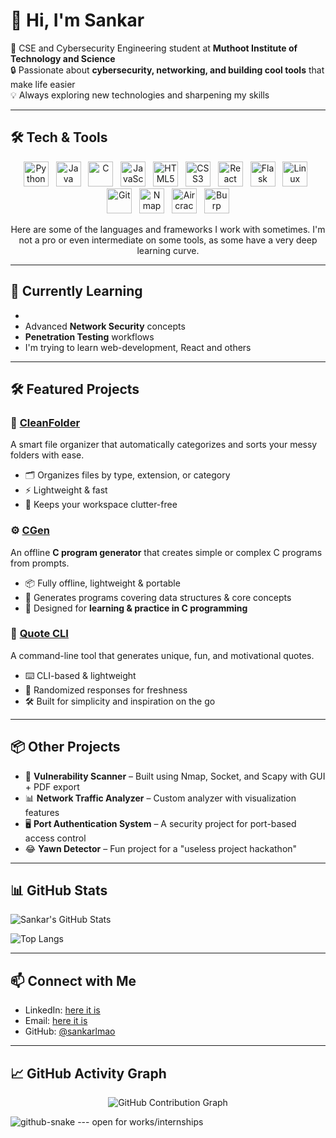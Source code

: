 # 👋 Hi, I'm Sankar  

🚀 CSE and Cybersecurity Engineering student at **Muthoot Institute of Technology and Science**  
🔒 Passionate about **cybersecurity, networking, and building cool tools** that make life easier  
💡 Always exploring new technologies and sharpening my skills  

---

## 🛠️ Tech & Tools

<p align="center">
  <!-- Programming Languages & Frameworks -->
  <img src="https://cdn.jsdelivr.net/gh/devicons/devicon/icons/python/python-original.svg" width="40" title="Python"/>
&nbsp; <img src="https://cdn.jsdelivr.net/gh/devicons/devicon/icons/java/java-original.svg" width="40" title="Java"/>
&nbsp; <img src="https://cdn.jsdelivr.net/gh/devicons/devicon/icons/c/c-original.svg" width="40" title="C"/>
&nbsp; <img src="https://cdn.jsdelivr.net/gh/devicons/devicon/icons/javascript/javascript-original.svg" width="40" title="JavaScript"/>
&nbsp; <img src="https://cdn.jsdelivr.net/gh/devicons/devicon/icons/html5/html5-original.svg" width="40" title="HTML5"/>
&nbsp; <img src="https://cdn.jsdelivr.net/gh/devicons/devicon/icons/css3/css3-original.svg" width="40" title="CSS3"/>
&nbsp; <img src="https://cdn.jsdelivr.net/gh/devicons/devicon/icons/react/react-original.svg" width="40" title="React"/>
&nbsp; <img src="https://cdn.jsdelivr.net/gh/devicons/devicon/icons/flask/flask-original.svg" width="40" title="Flask"/>
&nbsp; <img src="https://cdn.jsdelivr.net/gh/devicons/devicon/icons/linux/linux-original.svg" width="40" title="Linux"/>
&nbsp; <img src="https://cdn.jsdelivr.net/gh/devicons/devicon/icons/git/git-original.svg" width="40" title="Git"/>
&nbsp; <img src="https://www.svgrepo.com/show/508936/nmap.svg" width="40" title="Nmap"/>
&nbsp; <img src="https://www.svgrepo.com/show/306437/aircrack-ng.svg" width="40" title="Aircrack-ng"/>
&nbsp; <img src="https://www.svgrepo.com/show/373491/burp.svg" width="40" title="Burp Suite"/>
</p>

<p align="center">
  Here are some of the languages and frameworks I work with sometimes. I'm not a pro or even intermediate on some tools, as some have a very deep learning curve.  
</p>

---

## 🌱 Currently Learning
- 
- Advanced **Network Security** concepts  
- **Penetration Testing** workflows  
- I'm trying to learn web-development, React and others  

---

## 🛠️ Featured Projects  

### 📂 [CleanFolder](https://github.com/sankarlmao/CleanFolder)  
A smart file organizer that automatically categorizes and sorts your messy folders with ease.  
- 🗂️ Organizes files by type, extension, or category  
- ⚡ Lightweight & fast  
- 🎯 Keeps your workspace clutter-free  

### ⚙️ [CGen](https://github.com/sankarlmao/CGen)  
An offline **C program generator** that creates simple or complex C programs from prompts.  
- 📦 Fully offline, lightweight & portable  
- 🧠 Generates programs covering data structures & core concepts  
- 🔧 Designed for **learning & practice in C programming**  

### 💬 [Quote CLI](https://github.com/sankarlmao/quote-cli)  
A command-line tool that generates unique, fun, and motivational quotes.  
- ⌨️ CLI-based & lightweight  
- 🎲 Randomized responses for freshness  
- 🛠️ Built for simplicity and inspiration on the go  

---

## 📦 Other Projects  
- 🔎 **Vulnerability Scanner** – Built using Nmap, Socket, and Scapy with GUI + PDF export  
- 📊 **Network Traffic Analyzer** – Custom analyzer with visualization features  
- 🖥️ **Port Authentication System** – A security project for port-based access control  
- 😂 **Yawn Detector** – Fun project for a "useless project hackathon"  

---

## 📊 GitHub Stats  

![Sankar's GitHub Stats](https://github-readme-stats.vercel.app/api?username=sankarlmao&show_icons=true&theme=radical)  

![Top Langs](https://github-readme-stats.vercel.app/api/top-langs/?username=sankarlmao&layout=compact&theme=radical)  

---

## 📫 Connect with Me  
- LinkedIn: [here it is](https://www.linkedin.com/in/sankarcy/)  
- Email: [here it is](mailto:imsankarlmao@gmail.com)  
- GitHub: [@sankarlmao](https://github.com/sankarlmao)  

---

## 📈 GitHub Activity Graph  

<p align="center">
  <img src="https://github-readme-activity-graph.vercel.app/graph?username=sankarlmao&bg_color=000000&color=00ffcc&line=00ffcc&point=ffffff&area=true&hide_border=true" alt="GitHub Contribution Graph" />
</p>
<picture>
  <source media="(prefers-color-scheme: dark)" srcset="dist/github-snake-dark.svg" />
  <source media="(prefers-color-scheme: light)" srcset="dist/github-snake.svg" />
  <img alt="github-snake" src="dist/github-snake.svg" />
</picture>
---
open for works/internships
